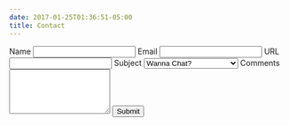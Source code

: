 ```yaml
---
date: 2017-01-25T01:36:51-05:00
title: Contact
---
```


<form action="https://getform.org/f/7070cc95-b749-4d46-b00c-9468720b02bf" method="POST">
	<label for="name">Name</label> <input type="text" name="name" required>
	<label for="email">Email</label> <input type="email" name="email" required>
	<label for="url">URL</label> <input type="url" name="url">
	<label for="subject">Subject</label>
    <select name="subject">
      <option value="chat">Wanna Chat?</option>
      <option value="links">Affiliates/Link Exchanges</option>
      <option value="sitely">Bugs? MissingNO?!</option>
		  <option value="other">Other</option>
		</select>
	<label for "comments">Comments</label><textarea name="comments" minlength="20" rows="5" required></textarea>
	<button name="submit" type="submit">Submit</button>
</form>
